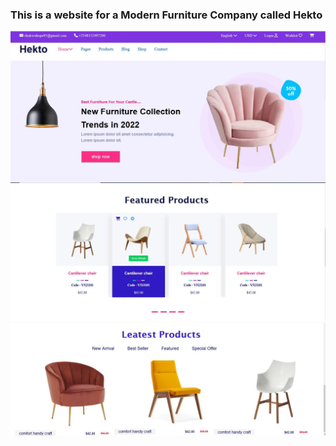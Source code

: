 ﻿### This is a website  for a Modern Furniture Company called Hekto
![hekto-home-page1](https://github.com/ujuhope/Modern-Furniture_site_design/blob/main/images/Hekto-home-page1.JPG)
![hekto-home-page2](https://github.com/ujuhope/Modern-Furniture_site_design/blob/main/images/hekto-home-page2.JPG)   
![hekto-home-page3](https://github.com/ujuhope/Modern-Furniture_site_design/blob/main/images/hekto-home-page3.JPG)
